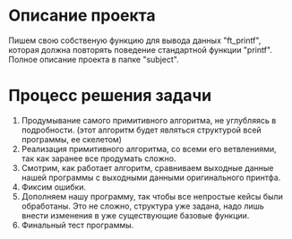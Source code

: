 # Описание проекта

Пишем свою собственую функцию для вывода данных "ft_printf", которая должна повторять поведение стандартной функции "printf".
Полное описание проекта в папке "subject".

# Процесс решения задачи

1. Продумывание самого примитивного алгоритма, не углубляясь в подробности. (этот алгоритм будет являться структурой всей программы, ее скелетом)
2. Реализация примитивного алгоритма, со всеми его ветвлениями, так как заранее все продумать сложно.
3. Смотрим, как работает алгоритм, сравниваем выходные данные нашей программы с выходными данными оригинального принтфа.
4. Фиксим ошибки.
5. Дополняем нашу программу, так чтобы все непростые кейсы были обработаны. Это не сложно, структура уже задана, надо лишь внести изменения в уже существующие
базовые функции.
6. Финальный тест программы.
